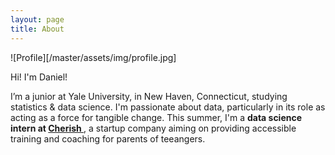 ```yaml
---
layout: page
title: About
---
```


<div class="wide" markdown="1">

![Profile][/master/assets/img/profile.jpg]

Hi! I'm Daniel!


I’m a junior at Yale University, in New Haven, Connecticut, studying <span class="evidence"> 
statistics & data science</span>. I'm passionate about data, particularly in its role as acting 
as a force for tangible change. This summer, I'm a  <strong> data science intern at <a href="https://www.hellocherish.com/"> 
Cherish </strong> </a>, a startup company aiming on providing accessible training and coaching for parents of teeangers.

</div>
